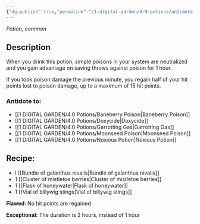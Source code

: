 ```yaml
---
{"dg-publish":true,"permalink":"/1-digital-garden/4-0-potions/antidote-of-common-poisons/","tags":["potion","#yr1","common"]}
---
```


*Potion, common* 

## Description
When you drink this potion, simple poisons in your system are neutralized and you gain advantage on saving throws against poison for 1 hour. 

If you took poison damage the previous minute, you regain half of your hit points lost to poison damage, up to a maximum of 15 hit points.

### Antidote to: 
- [[1 DIGITAL GARDEN/4.0 Potions/Baneberry Poison\|Baneberry Poison]]
- [[1 DIGITAL GARDEN/4.0 Potions/Doxycide\|Doxycide]] 
- [[1 DIGITAL GARDEN/4.0 Potions/Garrotting Gas\|Garrotting Gas]] 
- [[1 DIGITAL GARDEN/4.0 Potions/Moonseed Poison\|Moonseed Poison]]
- [[1 DIGITAL GARDEN/4.0 Potions/Noxious Potion\|Noxious Potion]]

## Recipe:

- I [[Bundle of galanthus nivalis\|Bundle of galanthus nivalis]]
- 1 [[Cluster of mistletoe berries\|Cluster of mistletoe berries]]
- 1 [[Flask of honeywater\|Flask of honeywater]]
- 1 [[Vial of billywig stings\|Vial of billywig stings]]

**Flawed**:
No hit points are regained

**Exceptional:** 
The duration is 2 hours, instead of 1 hour